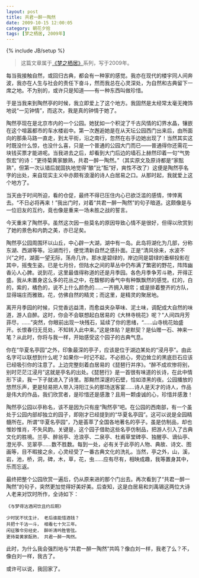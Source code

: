```yaml
---
layout: post
title: 共君一醉一陶然
date: 2009-10-15 12:00:05
category: 朝花夕拾
tags: [梦之栖居, 2009年]
---
```

{% include JB/setup %}

> 这篇文章属于[《梦之栖居》](/posts/where-the-dreams-reside/)系列，写于2009年。
	
<!--more-->

每当我接触自然，或回归古典，都会有一种家的感觉。我亦在现代的楼宇同人间奔波，我亦在人生与社会的责任下奋斗，然而我总在心灵深处，为自然和古典留下一席之地。不为别的，或许只是知道——有一种东西叫做珍惜。

于是当我来到陶然亭的时候，我立即爱上了这个地方。我固然是太经常太毫无掩饰地说“一见钟情”，而这次，我是真的钟情于她了。

陶然亭现在是北京市内的一个公园。她犹如一个积淀了千古风情的幻界水晶，镶嵌在这个喧嚣都市的车水楼岩中。第一次邂逅她是在从天坛公园西门出来后，由所面向的那条马路一直走，到太平街，沿之南行，忽然在右手边她出现了！当然其实这时既没什么惊，也没什么喜，只是一个普通的公园大门而已——普通得你还需花一块钱买票才能进呢。当我进去之后，却看到大门后边的墙石上赫然印着一句“气势恢宏”的诗：“更待菊黄家酿熟，共君一醉一陶然。”（其实原文及原诗都是“家酝熟”，但第一次认错后就固执地觉得“酿”比“酝”好，爽性不改了）这便是陶然亭名字的出处，来自现实主义中亦颇有浪漫的诗人白居易之口。从那时起，我就爱上这个地方了。

当天由于时间所迫，看的仓促，最终不得已压住内心已欲泛滥的感情，悻悻离去。“不日必将再来！”我出门时，对着“共君一醉一陶然”的句子暗道。这颇像是与一位旧友的互约，竟也像是重来一场未胜之战的誓言。

今天重来了陶然亭。虽然这次因一些莫名的原因导致心情不是很好，但得以欣赏到了她的景色和内韵之美，亦已足矣。

陶然亭公园周围环以山丘，中心辟一大湖，湖中有一岛。此岛将湖化为几部，分称东湖、西湖等等。沿湖而行，便觉清新自然之感扑面。正是“清风徐来，水波不兴”之时，湖面一望无际，荡舟几许。那水是碧绿的，岸边同是碧绿的垂柳投影在其中，摇曳生姿。已是七月份，但陆水之间的草丛中仍布满了繁密的野花，阵阵幽香沁人心脾。说到花，这里最值得称道的还是月季园。各色月季争芳斗艳，开得正盛。我从未置身这么多的花丛之中，在馥郁的香气中有种飘飘然的感觉。红的，白的，紫的，橘色的，说不上什么颜色的……一齐拥入眼帘；或是排着整齐的方队，显得端庄而雅致。花，仿佛自然的精灵；而这里，是精灵的聚居地。

离开月季园的时候，只觉香远益清，而愈益夹杂草味、泥土味，调配成大自然的味道，游人自醉。这时，你会不会联想起白居易的《大林寺桃花》呢？“人间四月芳菲尽，……”突然，你眼前出现一块残石，延续了你的思绪，“……山寺桃花始盛开。长恨春归无觅处，不知转入此中来。”这是体贴？是默契？是仙赠一石、神来一笔？从此时，你将与我一样，开始感受这个园子的古典气息。

你在“华夏名亭园”之外，印象最深的亭子，应该是位于湖边某处的“浸月亭”。由此名字可以联想到什么呢？如果你一时记不起，不必担心，旁边耸立的黑底巨石应该已经吸引你的注意了。上边完整刻着白居易的《琵琶行并序》。“醉不成欢惨将别，别时茫茫江浸月”这就是亭名的出处。《琵琶行》是一首很有味道的长诗，在此中情形下读，我一下子就进入了诗里。那黝然深邃的石壁，恰如漆黑的夜。公园播放的悠然乐声，更是轻易把人带入浔阳江头的那场送客宴……诗人是天才的诗人，作品是伟大的作品，我们欣赏者，是珍惜还是感激？且用一颗虔诚的心，珍惜并感激！

陶然亭公园以亭称名，该不是因为只有座“陶然亭”吧。在公园的西南部，有一个虽处于公园内部却独立的园子，即刚才已经提到的“华夏名亭园”。这可以说是全园精髓所在。所谓“华夏名亭园”，乃是荟萃了全国各地著名的亭子。虽是仿制品，却也惟妙惟肖，不失风韵。关键是，这个园子借助这些名亭仿制品，把游人引入了古典文化的胜境。兰亭、醉翁亭、沧浪亭、二泉亭、杜甫草堂碑亭、独醒亭、谪仙亭、澄光亭、览翠亭……数不胜数。每到一处，必有关于此亭的人物、典故、诗文、图画等，目不暇接之余，心灵经受了一番古典文化的洗礼。当然，亭之外，山，溪，岩，池，桥，洞，碑，木，草，花，虫……应有尽有，相映成趣，我等置身其中，乐而忘返。

最终把整个公园欣赏一遍后，仍从原来进的那个门出去。再次看到了“共君一醉一陶然”的句子，突然更加觉得好美好美。后查知，这是白居易和刘禹锡这两位大诗人老来对饮时所作，全诗如下：

	《与梦得沽酒闲饮且约后期》

	少时犹不忧生计， 老后谁能惜酒钱？
	共把十千沽一斗， 相看七十欠三年。
	闲征雅令穷经史， 醉听清吟胜管弦。
	更待菊黄家酝熟， 共君一醉一陶然。

此时，为什么我会强烈地与“共君一醉一陶然”共鸣？像白刘一样，我老了么？不，像白刘一样，我古了。

或许可以说，我回家了。